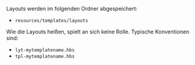 Layouts werden im folgenden Ordner abgespeichert: 

* `resources/templates/layouts`

Wie die Layouts heißen, spielt an sich keine Rolle. Typische Konventionen sind: 

* `lyt-mytemplatename.hbs`
* `tpl-mytemplatename.hbs`